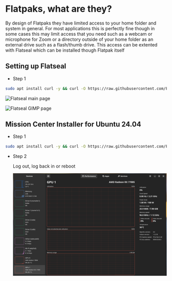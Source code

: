 # Flatpaks, what are they?

By design of Flatpaks they have limited access to your home folder and system in general. For most applications this is perfectly fine though in some cases this may limit access that you need such as a webcam or microphone for Zoom or a directory outside of your home folder as an external drive such as a flash/thumb drive. This access can be extented with Flatseal which can be installed though Flatpak itself

## Setting up Flatseal

- Step 1

```bash
sudo apt install curl -y && curl -O https://raw.githubusercontent.com/FrameworkComputer/linux-docs/main/flatpaks/flatseal-installer.sh && bash flatseal-installer.sh
```

![Flatseal main page](https://raw.githubusercontent.com/FrameworkComputer/linux-docs/blob/flatseal-steps/flatpaks/images/flatseal.png)

![Flatseal GIMP page](https://raw.githubusercontent.com/FrameworkComputer/linux-docs/blob/flatseal-steps/flatpaks/images/flatseal-gimp-filesystem.png)

## Mission Center Installer for Ubuntu 24.04

- Step 1

```bash
sudo apt install curl -y && curl -O https://raw.githubusercontent.com/FrameworkComputer/linux-docs/main/flatpaks/mission-center-installer.sh && bash mission-center-installer.sh
```

- Step 2

  Log out, log back in or reboot

  ![image](https://raw.githubusercontent.com/FrameworkComputer/linux-docs/main/flatpaks/images/mission.png)
